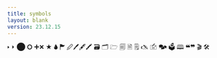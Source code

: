 ```yaml
---
title: symbols
layout: blank
version: 23.12.15
---
```


🢒 ⏵
⬤
🞅
🞦🞭
★
🌢
🏲
🖉🖊🖋🖍
🗃
🗂
🗁
🗐
🗎
🗒
🖎
🖆
🗫
🗳
🕮
❝❞
🎬
🛠
